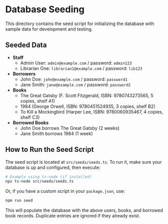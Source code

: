 # Database Seeding

This directory contains the seed script for initializing the database with sample data for development and testing.

## Seeded Data

- **Staff**
  - Admin User: `admin@example.com` / password: `admin123`
  - Librarian One: `librarian1@example.com` / password: `lib123`
- **Borrowers**
  - John Doe: `john@example.com` / password: `password1`
  - Jane Smith: `jane@example.com` / password: `password2`
- **Books**
  - The Great Gatsby (F. Scott Fitzgerald, ISBN: 9780743273565, 5 copies, shelf A1)
  - 1984 (George Orwell, ISBN: 9780451524935, 3 copies, shelf B2)
  - To Kill a Mockingbird (Harper Lee, ISBN: 9780060935467, 4 copies, shelf C3)
- **Borrowed Books**
  - John Doe borrows The Great Gatsby (2 weeks)
  - Jane Smith borrows 1984 (1 week)

## How to Run the Seed Script

The seed script is located at `src/seeds/seeds.ts`. To run it, make sure your database is up and configured, then execute:

```bash
# Example using ts-node (if installed)
npx ts-node src/seeds/seeds.ts
```

Or, if you have a custom script in your `package.json`, use:

```bash
npm run seed
```

This will populate the database with the above users, books, and borrowed book records. Duplicate entries are ignored if they already exist.
